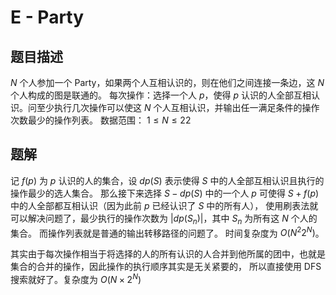 # E - Party
## 题目描述
$N$ 个人参加一个 Party，如果两个人互相认识的，则在他们之间连接一条边，这 $N$ 个人构成的图是联通的。
每次操作：选择一个人 $p$，使得 $p$ 认识的人全部互相认识。问至少执行几次操作可以使这 $N$ 个人互相认识，并输出任一满足条件的操作次数最少的操作列表。
数据范围： $1\leqslant N\leqslant 22$


## 题解
记 $f(p)$ 为 $p$ 认识的人的集合，设 $dp(S)$ 表示使得 $S$ 中的人全部互相认识且执行的操作最少的选人集合。
那么接下来选择 $S-dp(S)$ 中的一个人 $p$ 可使得 $S+f(p)$ 中的人全部都互相认识（因为此前 $p$ 已经认识了 $S$ 中的所有人），
使用刷表法就可以解决问题了，最少执行的操作次数为 $|dp(S_n)|$，其中 $S_n$ 为所有这 $N$ 个人的集合。
而操作列表就是普通的输出转移路径的问题了。
时间复杂度为 $O(N^{2}2^N)$。

其实由于每次操作相当于将选择的人的所有认识的人合并到他所属的团中，也就是集合的合并的操作，因此操作的执行顺序其实是无关紧要的，
所以直接使用 DFS 搜索就好了。复杂度为 $O(N\times 2^N)$


